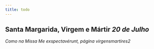 ```yaml
---
title: todo
---
```

<h2 class="text-center">Santa Margarida, Virgem e Mártir <em>20 de Julho</em></h2>

<em>Como na Missa Me exspectavérunt, página virgensmartires2</em>